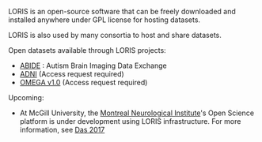 LORIS is an open-source software that can be freely downloaded and installed anywhere under GPL license for hosting datasets. 

LORIS is also used by many consortia to host and share datasets.  

Open datasets available through LORIS projects: 

* [ABIDE](https://abide.loris.ca/main.php) : Autism Brain Imaging Data Exchange
* [ADNI](http://adni.loni.usc.edu/) (Access request required) 
* [OMEGA v1.0](https://omega.bic.mni.mcgill.ca/main.php) (Access request required)

Upcoming: 
* At McGill University, the [Montreal Neurological Institute](http://www.mcgill.ca/neuro/open-science-0)'s Open Science platform is under development using LORIS infrastructure.  For more information, see [Das 2017](http://journal.frontiersin.org/article/10.3389/fninf.2016.00053/full)